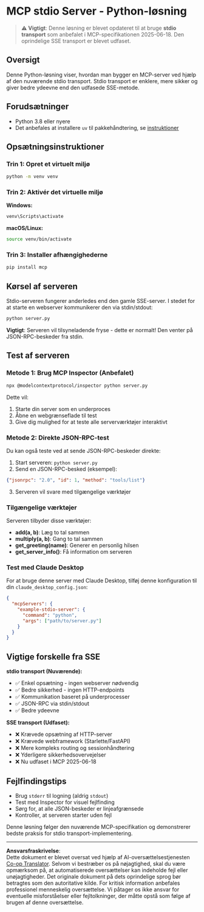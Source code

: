 <!--
CO_OP_TRANSLATOR_METADATA:
{
  "original_hash": "68cd055621b3370948a5a1dff7bedc9a",
  "translation_date": "2025-08-26T20:33:42+00:00",
  "source_file": "03-GettingStarted/05-stdio-server/solution/python/README.md",
  "language_code": "da"
}
-->
# MCP stdio Server - Python-løsning

> **⚠️ Vigtigt**: Denne løsning er blevet opdateret til at bruge **stdio transport** som anbefalet i MCP-specifikationen 2025-06-18. Den oprindelige SSE transport er blevet udfaset.

## Oversigt

Denne Python-løsning viser, hvordan man bygger en MCP-server ved hjælp af den nuværende stdio transport. Stdio transport er enklere, mere sikker og giver bedre ydeevne end den udfasede SSE-metode.

## Forudsætninger

- Python 3.8 eller nyere
- Det anbefales at installere `uv` til pakkehåndtering, se [instruktioner](https://docs.astral.sh/uv/#highlights)

## Opsætningsinstruktioner

### Trin 1: Opret et virtuelt miljø

```bash
python -m venv venv
```

### Trin 2: Aktivér det virtuelle miljø

**Windows:**
```bash
venv\Scripts\activate
```

**macOS/Linux:**
```bash
source venv/bin/activate
```

### Trin 3: Installer afhængighederne

```bash
pip install mcp
```

## Kørsel af serveren

Stdio-serveren fungerer anderledes end den gamle SSE-server. I stedet for at starte en webserver kommunikerer den via stdin/stdout:

```bash
python server.py
```

**Vigtigt**: Serveren vil tilsyneladende fryse - dette er normalt! Den venter på JSON-RPC-beskeder fra stdin.

## Test af serveren

### Metode 1: Brug MCP Inspector (Anbefalet)

```bash
npx @modelcontextprotocol/inspector python server.py
```

Dette vil:
1. Starte din server som en underproces
2. Åbne en webgrænseflade til test
3. Give dig mulighed for at teste alle serverværktøjer interaktivt

### Metode 2: Direkte JSON-RPC-test

Du kan også teste ved at sende JSON-RPC-beskeder direkte:

1. Start serveren: `python server.py`
2. Send en JSON-RPC-besked (eksempel):

```json
{"jsonrpc": "2.0", "id": 1, "method": "tools/list"}
```

3. Serveren vil svare med tilgængelige værktøjer

### Tilgængelige værktøjer

Serveren tilbyder disse værktøjer:

- **add(a, b)**: Læg to tal sammen
- **multiply(a, b)**: Gang to tal sammen  
- **get_greeting(name)**: Generer en personlig hilsen
- **get_server_info()**: Få information om serveren

### Test med Claude Desktop

For at bruge denne server med Claude Desktop, tilføj denne konfiguration til din `claude_desktop_config.json`:

```json
{
  "mcpServers": {
    "example-stdio-server": {
      "command": "python",
      "args": ["path/to/server.py"]
    }
  }
}
```

## Vigtige forskelle fra SSE

**stdio transport (Nuværende):**
- ✅ Enkel opsætning - ingen webserver nødvendig
- ✅ Bedre sikkerhed - ingen HTTP-endpoints
- ✅ Kommunikation baseret på underprocesser
- ✅ JSON-RPC via stdin/stdout
- ✅ Bedre ydeevne

**SSE transport (Udfaset):**
- ❌ Krævede opsætning af HTTP-server
- ❌ Krævede webframework (Starlette/FastAPI)
- ❌ Mere kompleks routing og sessionhåndtering
- ❌ Yderligere sikkerhedsovervejelser
- ❌ Nu udfaset i MCP 2025-06-18

## Fejlfindingstips

- Brug `stderr` til logning (aldrig `stdout`)
- Test med Inspector for visuel fejlfinding
- Sørg for, at alle JSON-beskeder er linjeafgrænsede
- Kontroller, at serveren starter uden fejl

Denne løsning følger den nuværende MCP-specifikation og demonstrerer bedste praksis for stdio transport-implementering.

---

**Ansvarsfraskrivelse**:  
Dette dokument er blevet oversat ved hjælp af AI-oversættelsestjenesten [Co-op Translator](https://github.com/Azure/co-op-translator). Selvom vi bestræber os på nøjagtighed, skal du være opmærksom på, at automatiserede oversættelser kan indeholde fejl eller unøjagtigheder. Det originale dokument på dets oprindelige sprog bør betragtes som den autoritative kilde. For kritisk information anbefales professionel menneskelig oversættelse. Vi påtager os ikke ansvar for eventuelle misforståelser eller fejltolkninger, der måtte opstå som følge af brugen af denne oversættelse.